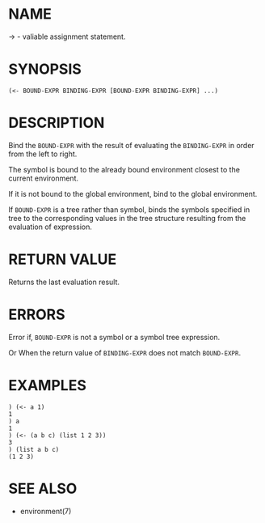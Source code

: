 # NAME
-> - valiable assignment statement.

# SYNOPSIS

    (<- BOUND-EXPR BINDING-EXPR [BOUND-EXPR BINDING-EXPR] ...)

# DESCRIPTION
Bind the `BOUND-EXPR` with the result of evaluating the `BINDING-EXPR` in order from the left to right.

The symbol is bound to the already bound environment closest to the current environment.

If it is not bound to the global environment, bind to the global environment.

If `BOUND-EXPR` is a tree rather than symbol, binds the symbols specified in tree to the corresponding values in the tree structure resulting from the evaluation of expression.

# RETURN VALUE
Returns the last evaluation result.

# ERRORS
Error if, `BOUND-EXPR` is not a symbol or a symbol tree expression.

Or When the return value of `BINDING-EXPR` does not match `BOUND-EXPR`.

# EXAMPLES

    ) (<- a 1)
    1
    ) a
    1
    ) (<- (a b c) (list 1 2 3))
    3
    ) (list a b c)
    (1 2 3)

# SEE ALSO
- environment(7)
